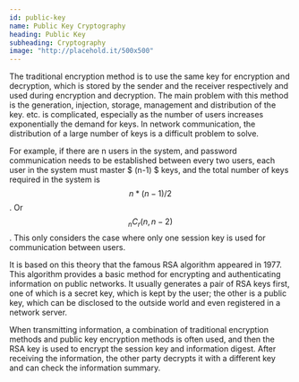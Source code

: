 ```yaml
---
id: public-key
name: Public Key Cryptography
heading: Public Key
subheading: Cryptography
image: "http://placehold.it/500x500"
---
```


The traditional encryption method is to use the same key for encryption and decryption, which is stored by the sender and the receiver respectively and used during encryption and decryption. The main problem with this method is the generation, injection, storage, management and distribution of the key. etc. is complicated, especially as the number of users increases exponentially the demand for keys. In network communication, the distribution of a large number of keys is a difficult problem to solve.

For example, if there are n users in the system, and password communication needs to be established between every two users, each user in the system must master $ (n-1) $ keys, and the total number of keys required in the system is $$ n * (n-1)/2 $$. Or $$ _nC_r(n, n-2) $$. This only considers the case where only one session key is used for communication between users.

It is based on this theory that the famous RSA algorithm appeared in 1977. This algorithm provides a basic method for encrypting and authenticating information on public networks. It usually generates a pair of RSA keys first, one of which is a secret key, which is kept by the user; the other is a public key, which can be disclosed to the outside world and even registered in a network server.

When transmitting information, a combination of traditional encryption methods and public key encryption methods is often used, and then the RSA key is used to encrypt the session key and information digest. After receiving the information, the other party decrypts it with a different key and can check the information summary.
